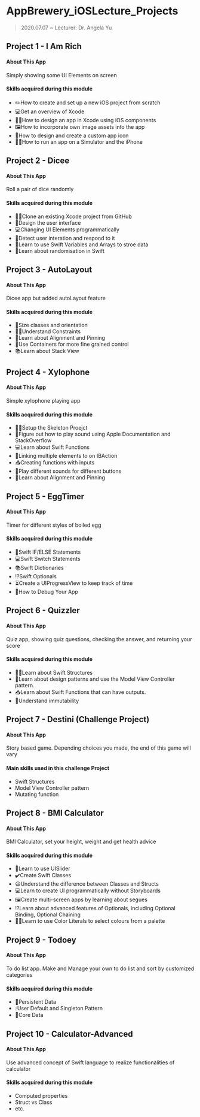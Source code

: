 # AppBrewery_iOSLecture_Projects
> 2020.07.07 ~
> Lecturer: Dr. Angela Yu

## Project 1 - I Am Rich
#### About This App
Simply showing some UI Elements on screen
#### Skills acquired during this module
- ✏️How to create and set up a new iOS project from scratch
- 💻Get an overview of Xcode
- 👨‍🎨How to design an app in Xcode using iOS components
- 🖼How to incorporate own image assets into the app
- 🌠How to design and create a custom app icon
- 🏃‍♀️How to run an app on a Simulator and the iPhone

## Project 2 - Dicee
#### About This App
Roll a pair of dice randomly
#### Skills acquired during this module
- 👯‍♂️Clone an existing Xcode project from GitHub
- 🎨Design the user interface
- 💻Changing UI Elements programmatically
- 👐Detect user interation and respond to it
- 💼Learn to use Swift Variables and Arrays to stroe data
- 🎲Learn about randomisation in Swift

## Project 3 - AutoLayout
#### About This App
Dicee app but added autoLayout feature
#### Skills acquired during this module
- 👐Size classes and orientation
- 👮‍♀️Understand Constraints
- 📌Learn about Alignment and Pinning
- 💼Use Containers for more fine grained control
- 📚Learn about Stack View

## Project 4 - Xylophone
#### About This App
Simple xylophone playing app
#### Skills acquired during this module
- 👷‍♂️Setup the Skeleton Proejct
- 📃Figure out how to play sound using Apple Documentation and StackOverflow
- 💻Learn about Swift Functions
- 🔗Linking multiple elements to on IBAction
- 📥Creating functions with inputs
- 🎼Play different sounds for different buttons
- 📌Learn about Alignment and Pinning

## Project 5 - EggTimer
#### About This App
Timer for different styles of boiled egg
#### Skills acquired during this module
- 🤔Swift IF/ELSE Statements
- 💻Swift Switch Statements
- 📚Swift Dictionaries
- ⁉️Swift Optionals
- ⏳Create a UIProgressView to keep track of time
- 🐞How to Debug Your App

## Project 6 - Quizzler
#### About This App
Quiz app, showing quiz questions, checking the answer, and returning your score
#### Skills acquired during this module
- 👷‍♂️Learn about Swift Structures
- 🧬Learn about design patterns and use the Model View Controller pattern.
- 📥Learn about Swift Functions that can have outputs.
- 🤔Understand immutability

## Project 7 - Destini (Challenge Project)
#### About This App
Story based game. Depending choices you made, the end of this game will vary
#### Main skills used in this challenge Project
- Swift Structures
- Model View Controller pattern
- Mutating function

## Project 8 - BMI Calculator
#### About This App
BMI Calculator, set your height, weight and get health advice
#### Skills acquired during this module
- 🤔Learn to use UISlider
- ✔️Create Swift Classes
- 😃Understand the difference between Classes and Structs
- 💻Learn to create UI programmatically without Storyboards
- 🖼Create multi-screen apps by learning about segues
- ⁉️Learn about advanced features of Optionals, including Optional Binding, Optional Chaining
- 👩‍💻Learn to use Color Literals to select colours from a palette

## Project 9 - Todoey
#### About This App
To do list app. Make and Manage your own to do list and sort by customized categories
#### Skills acquired during this module
- 🤥Persistent Data
- 💧User Default and Singleton Pattern
- 📲Core Data

## Project 10 - Calculator-Advanced
#### About This App
Use advanced concept of Swift language to realize functionalities of calculator
#### Skills acquired during this module
- Computed properties
- Struct vs Class
- etc.
